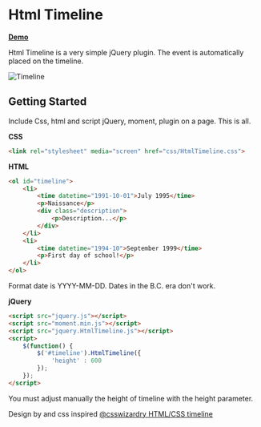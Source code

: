 Html Timeline
========================

**[Demo]**

Html Timeline is a very simple jQuery plugin. The event is automatically placed on the timeline.

![Timeline](http://www.b1nj.fr/blog/public/b1nj-timeline.jpg)

## Getting Started

Include Css, html and script jQuery, moment, plugin on a page. This is all.

**CSS**

```html
<link rel="stylesheet" media="screen" href="css/HtmlTimeline.css">
```

**HTML**

```html
<ol id="timeline">
    <li>
        <time datetime="1991-10-01">July 1995</time>
        <p>Naissance</p>
        <div class="description">
            <p>Description...</p>
        </div>
    </li>
    <li>
        <time datetime="1994-10">September 1999</time>
        <p>First day of school!</p>
    </li>
</ol>
```
Format date is YYYY-MM-DD. Dates in the B.C. era don't work.

**jQuery**

```html
<script src="jquery.js"></script>
<script src="moment.min.js"></script>
<script src="jquery.HtmlTimeline.js"></script>
<script>
    $(function() {
        $('#timeline').HtmlTimeline({
            'height' : 600
        });
    });
</script>
```
You must adjust manually the height of timeline with the height parameter.

Design by and css inspired [@csswizardry HTML/CSS timeline]

[Demo]: http://www.b1nj.fr/tests/b1njTimeline/
[@csswizardry HTML/CSS timeline]: http://csswizardry.com/2011/03/coding-up-a-semantic-lean-timeline/

